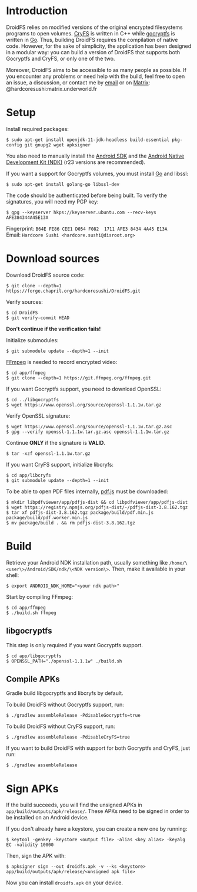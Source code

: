 # Introduction
DroidFS relies on modified versions of the original encrypted filesystems programs to open volumes. [CryFS](https://github.com/cryfs/cryfs) is written in C++ while [gocryptfs](https://github.com/rfjakob/gocryptfs) is written in [Go](https://golang.org). Thus, building DroidFS requires the compilation of native code. However, for the sake of simplicity, the application has been designed in a modular way: you can build a version of DroidFS that supports both Gocryptfs and CryFS, or only one of the two.

Moreover, DroidFS aims to be accessible to as many people as possible. If you encounter any problems or need help with the build, feel free to open an issue, a discussion, or contact me by [email](mailto:hardcore.sushi@disroot.org) or on [Matrix](https://matrix.org): @hardcoresushi:matrix.underworld.fr

# Setup
Install required packages:
```
$ sudo apt-get install openjdk-11-jdk-headless build-essential pkg-config git gnupg2 wget apksigner
```
You also need to manually install the [Android SDK](https://developer.android.com/studio/index.html#command-tools) and the [Android Native Development Kit (NDK)](https://developer.android.com/ndk/downloads) (r23 versions are recommended).

If you want a support for Gocryptfs volumes, you must install [Go](https://golang.org/doc/install) and libssl:
```
$ sudo apt-get install golang-go libssl-dev
```
The code should be authenticated before being built. To verify the signatures, you will need my PGP key:
```
$ gpg --keyserver hkps://keyserver.ubuntu.com --recv-keys AFE384344A45E13A
```
Fingerprint: `B64E FE86 CEE1 D054 F082  1711 AFE3 8434 4A45 E13A` \
Email: `Hardcore Sushi <hardcore.sushi@disroot.org>`

# Download sources
Download DroidFS source code:
```
$ git clone --depth=1 https://forge.chapril.org/hardcoresushi/DroidFS.git
```
Verify sources:
```
$ cd DroidFS
$ git verify-commit HEAD
```
__Don't continue if the verification fails!__

Initialize submodules:
```
$ git submodule update --depth=1 --init
```
[FFmpeg](https://ffmpeg.org) is needed to record encrypted video:
```
$ cd app/ffmpeg
$ git clone --depth=1 https://git.ffmpeg.org/ffmpeg.git
```
If you want Gocryptfs support, you need to download OpenSSL:
```
$ cd ../libgocryptfs
$ wget https://www.openssl.org/source/openssl-1.1.1w.tar.gz
```
Verify OpenSSL signature:
```
$ wget https://www.openssl.org/source/openssl-1.1.1w.tar.gz.asc
$ gpg --verify openssl-1.1.1w.tar.gz.asc openssl-1.1.1w.tar.gz
```
Continue **ONLY** if the signature is **VALID**.
```
$ tar -xzf openssl-1.1.1w.tar.gz
```
If you want CryFS support, initialize libcryfs:
```
$ cd app/libcryfs
$ git submodule update --depth=1 --init
```

To be able to open PDF files internally, [pdf.js](https://github.com/mozilla/pdf.js) must be downloaded:
```
$ mkdir libpdfviewer/app/pdfjs-dist && cd libpdfviewer/app/pdfjs-dist
$ wget https://registry.npmjs.org/pdfjs-dist/-/pdfjs-dist-3.8.162.tgz
$ tar xf pdfjs-dist-3.8.162.tgz package/build/pdf.min.js package/build/pdf.worker.min.js
$ mv package/build . && rm pdfjs-dist-3.8.162.tgz
```

# Build
Retrieve your Android NDK installation path, usually something like `/home/\<user\>/Android/SDK/ndk/\<NDK version\>`. Then, make it available in your shell:
```
$ export ANDROID_NDK_HOME="<your ndk path>"
```
Start by compiling FFmpeg:
```
$ cd app/ffmpeg
$ ./build.sh ffmpeg
```
## libgocryptfs
This step is only required if you want Gocryptfs support.
```
$ cd app/libgocryptfs
$ OPENSSL_PATH="./openssl-1.1.1w" ./build.sh
 ```
## Compile APKs
Gradle build libgocryptfs and libcryfs by default.

To build DroidFS without Gocryptfs support, run:
```
$ ./gradlew assembleRelease -PdisableGocryptfs=true
```
To build DroidFS without CryFS support, run:
```
$ ./gradlew assembleRelease -PdisableCryFS=true
```
If you want to build DroidFS with support for both Gocryptfs and CryFS, just run:
```
$ ./gradlew assembleRelease
```

# Sign APKs
If the build succeeds, you will find the unsigned APKs in `app/build/outputs/apk/release/`. These APKs need to be signed in order to be installed on an Android device.

If you don't already have a keystore, you can create a new one by running:
```
$ keytool -genkey -keystore <output file> -alias <key alias> -keyalg EC -validity 10000
```
Then, sign the APK with:
```
$ apksigner sign --out droidfs.apk -v --ks <keystore> app/build/outputs/apk/release/<unsigned apk file>
```
Now you can install `droidfs.apk` on your device.
